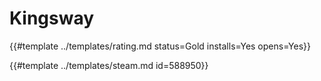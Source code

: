 # Kingsway
<!-- script:Aliases [] -->

{{#template ../templates/rating.md status=Gold installs=Yes opens=Yes}}

{{#template ../templates/steam.md id=588950}}
